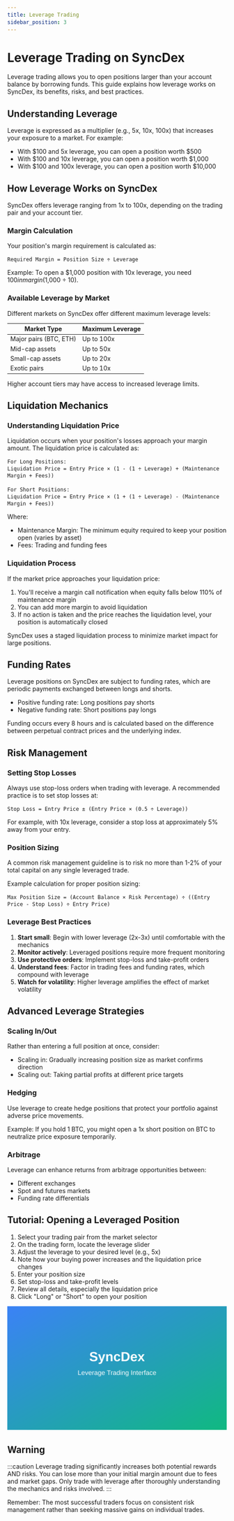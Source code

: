 ```yaml
---
title: Leverage Trading
sidebar_position: 3
---
```


# Leverage Trading on SyncDex

Leverage trading allows you to open positions larger than your account balance by borrowing funds. This guide explains how leverage works on SyncDex, its benefits, risks, and best practices.

## Understanding Leverage

Leverage is expressed as a multiplier (e.g., 5x, 10x, 100x) that increases your exposure to a market. For example:

- With $100 and 5x leverage, you can open a position worth $500
- With $100 and 10x leverage, you can open a position worth $1,000
- With $100 and 100x leverage, you can open a position worth $10,000

## How Leverage Works on SyncDex

SyncDex offers leverage ranging from 1x to 100x, depending on the trading pair and your account tier.

### Margin Calculation

Your position's margin requirement is calculated as:

```
Required Margin = Position Size ÷ Leverage
```

Example: To open a $1,000 position with 10x leverage, you need $100 in margin ($1,000 ÷ 10).

### Available Leverage by Market

Different markets on SyncDex offer different maximum leverage levels:

| Market Type | Maximum Leverage |
|------------|-----------------|
| Major pairs (BTC, ETH) | Up to 100x |
| Mid-cap assets | Up to 50x |
| Small-cap assets | Up to 20x |
| Exotic pairs | Up to 10x |

Higher account tiers may have access to increased leverage limits.

## Liquidation Mechanics

### Understanding Liquidation Price

Liquidation occurs when your position's losses approach your margin amount. The liquidation price is calculated as:

```
For Long Positions:
Liquidation Price = Entry Price × (1 - (1 ÷ Leverage) + (Maintenance Margin + Fees))

For Short Positions:
Liquidation Price = Entry Price × (1 + (1 ÷ Leverage) - (Maintenance Margin + Fees))
```

Where:
- Maintenance Margin: The minimum equity required to keep your position open (varies by asset)
- Fees: Trading and funding fees

### Liquidation Process

If the market price approaches your liquidation price:

1. You'll receive a margin call notification when equity falls below 110% of maintenance margin
2. You can add more margin to avoid liquidation
3. If no action is taken and the price reaches the liquidation level, your position is automatically closed

SyncDex uses a staged liquidation process to minimize market impact for large positions.

## Funding Rates

Leverage positions on SyncDex are subject to funding rates, which are periodic payments exchanged between longs and shorts.

- Positive funding rate: Long positions pay shorts
- Negative funding rate: Short positions pay longs

Funding occurs every 8 hours and is calculated based on the difference between perpetual contract prices and the underlying index.

## Risk Management

### Setting Stop Losses

Always use stop-loss orders when trading with leverage. A recommended practice is to set stop losses at:

```
Stop Loss = Entry Price ± (Entry Price × (0.5 ÷ Leverage))
```

For example, with 10x leverage, consider a stop loss at approximately 5% away from your entry.

### Position Sizing

A common risk management guideline is to risk no more than 1-2% of your total capital on any single leveraged trade.

Example calculation for proper position sizing:
```
Max Position Size = (Account Balance × Risk Percentage) ÷ ((Entry Price - Stop Loss) ÷ Entry Price)
```

### Leverage Best Practices

1. **Start small**: Begin with lower leverage (2x-3x) until comfortable with the mechanics
2. **Monitor actively**: Leveraged positions require more frequent monitoring
3. **Use protective orders**: Implement stop-loss and take-profit orders
4. **Understand fees**: Factor in trading fees and funding rates, which compound with leverage
5. **Watch for volatility**: Higher leverage amplifies the effect of market volatility

## Advanced Leverage Strategies

### Scaling In/Out

Rather than entering a full position at once, consider:
- Scaling in: Gradually increasing position size as market confirms direction
- Scaling out: Taking partial profits at different price targets

### Hedging

Use leverage to create hedge positions that protect your portfolio against adverse price movements.

Example: If you hold 1 BTC, you might open a 1x short position on BTC to neutralize price exposure temporarily.

### Arbitrage

Leverage can enhance returns from arbitrage opportunities between:
- Different exchanges
- Spot and futures markets
- Funding rate differentials

## Tutorial: Opening a Leveraged Position

1. Select your trading pair from the market selector
2. On the trading form, locate the leverage slider
3. Adjust the leverage to your desired level (e.g., 5x)
4. Note how your buying power increases and the liquidation price changes
5. Enter your position size
6. Set stop-loss and take-profit levels
7. Review all details, especially the liquidation price
8. Click "Long" or "Short" to open your position

![Leverage Trading Interface](../../static/img/leverage-interface.svg)

## Warning

:::caution
Leverage trading significantly increases both potential rewards AND risks. You can lose more than your initial margin amount due to fees and market gaps. Only trade with leverage after thoroughly understanding the mechanics and risks involved.
:::

Remember: The most successful traders focus on consistent risk management rather than seeking massive gains on individual trades.
